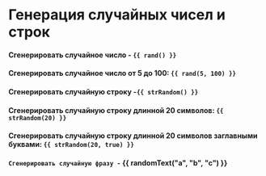 # Генерация случайных чисел и строк

#### &#x20;Сгенерировать случайное число - `{{ rand() }}`&#x20;

#### Сгенерировать случайное число от 5 до 100: `{{ rand(5, 100) }}`

#### Сгенерировать случайную строку -`{{ strRandom() }}`&#x20;

#### Сгенерировать случайную строку длинной 20 символов: `{{ strRandom(20) }}`

#### &#x20;Сгенерировать случайную строку длинной 20 символов заглавными буквами: `{{ strRandom(20, true) }}`

#### **`Сгенерировать случайную фразу -` \{{ randomText("a", "b", "c") \}}**

